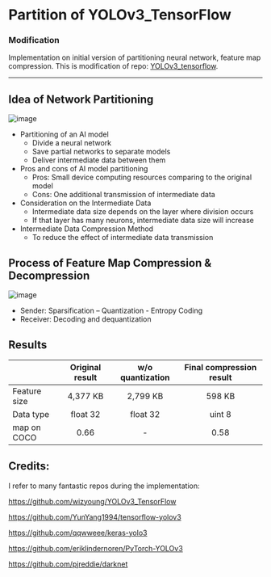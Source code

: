 #  Partition of YOLOv3_TensorFlow
### Modification

Implementation on initial version of partitioning neural network, feature map compression.
This is modification of repo: [YOLOv3_tensorflow](https://github.com/wizyoung/YOLOv3_TensorFlow).

-------


## Idea of Network Partitioning
![image](https://user-images.githubusercontent.com/38776966/139167357-e3691393-f385-4500-a6d3-121763a046f7.png)

- Partitioning of an AI model
   - Divide a neural network 
   - Save partial networks to separate models
   - Deliver intermediate data between them 
- Pros and cons of AI model partitioning
  - Pros: Small device computing resources comparing to the original model
  - Cons: One additional transmission of intermediate data
- Consideration on the Intermediate Data
  - Intermediate data size depends on the layer where division occurs
  - If that layer has many neurons, intermediate data size will increase
- Intermediate Data Compression Method 
  - To reduce the effect of intermediate data transmission


## Process of Feature Map Compression & Decompression
![image](https://user-images.githubusercontent.com/38776966/139167379-4963cf4f-6193-43ba-a58f-94c9935e7829.png)

- Sender: Sparsification – Quantization - Entropy Coding 
- Receiver: Decoding and dequantization

## Results

|                       |     Original result    |     w/o quantization    |     Final compression result    |
|-----------------------|:----------------------:|:-----------------------:|:-------------------------------:|
|     Feature   size    |        4,377   KB      |        2,799   KB       |              598 KB             |
|     Data   type       |        float   32      |        float   32       |              uint 8             |
|     map   on COCO     |           0.66         |             -           |               0.58              |

## Credits:

I refer to many fantastic repos during the implementation:

https://github.com/wizyoung/YOLOv3_TensorFlow

https://github.com/YunYang1994/tensorflow-yolov3

https://github.com/qqwweee/keras-yolo3

https://github.com/eriklindernoren/PyTorch-YOLOv3

https://github.com/pjreddie/darknet





 
